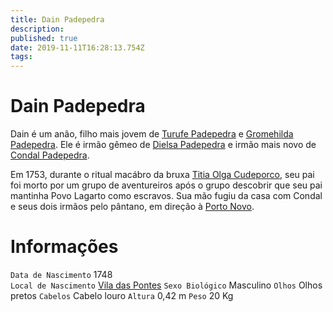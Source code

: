 ```yaml
---
title: Dain Padepedra
description: 
published: true
date: 2019-11-11T16:28:13.754Z
tags: 
---
```


<!-- SUBTITLE: Visão geral sobre Dain Padepedra -->

# Dain Padepedra
Dain é um anão, filho mais jovem de [Turufe Padepedra](http://localhost/individuos/turufe-padepedra#turufe-padepedra) e [Gromehilda Padepedra](http://localhost/individuos/gromehilda-padepedra#gromehilda-padepedra). Ele é irmão gêmeo de [Dielsa Padepedra](http://localhost/individuos/dielsa-padepedra#dielsa-padepedra) e irmão mais novo de [Condal Padepedra](http://localhost/individuos/condal-padepedra#condal-padepedra).

Em 1753, durante o ritual macábro da bruxa [Titia Olga Cudeporco](http://localhost/individuos/titia-olga-cudeporco#titia-olga-cudeporco), seu pai foi morto por um grupo de aventureiros após o grupo descobrir que seu pai mantinha Povo Lagarto como escravos. Sua mão fugiu da casa com Condal e seus dois irmãos pelo pântano, em direção à [Porto Novo](http://localhost/lugares/plano-material/drafeon/sudeste-de-drafeon/porto-novo#porto-novo).

# Informações
`Data de Nascimento` 1748  
`Local de Nascimento` [Vila das Pontes](http://localhost/lugares/plano-material/drafeon/sudeste-de-drafeon/vila-das-pontes#vila-das-pontes)
`Sexo Biológico` Masculino
`Olhos` Olhos pretos
`Cabelos` Cabelo louro
`Altura` 0,42 m
`Peso` 20 Kg

